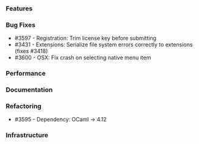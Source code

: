 ### Features 

### Bug Fixes

- #3597 - Registration: Trim license key before submitting
- #3431 - Extensions: Serialize file system errors correctly to extensions (fixes #3418)
- #3600 - OSX: Fix crash on selecting native menu item

### Performance

### Documentation

### Refactoring

- #3595 - Dependency: OCaml -> 4.12

### Infrastructure
